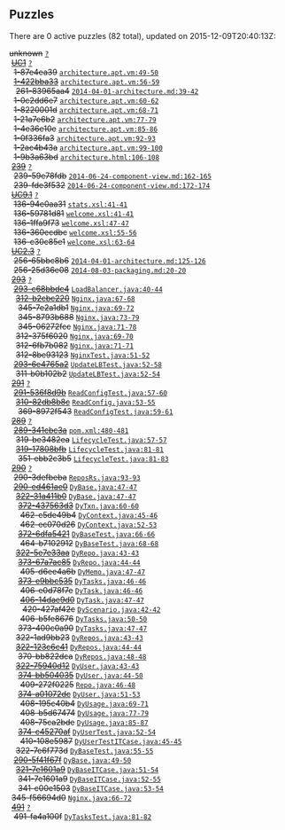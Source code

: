 ## Puzzles

There are 0 active puzzles (82 total), updated on 2015-12-09T20:40:13Z:


<del>unknown</del> [`?`](../master/?)<br/>
&nbsp;[<del>UC1</del>](https://github.com/yegor256/thindeck/issues/1) [`?`](../master/?)<br/>
&nbsp;&nbsp;<del>1-87e4ea39</del> [`architecture.apt.vm:49-50`](../master/src/site/apt/architecture.apt.vm#L49-L50)<br/>
&nbsp;&nbsp;[<del>1-422bba33</del>](https://github.com/yegor256/thindeck/issues/261) [`architecture.apt.vm:56-59`](../master/src/site/apt/architecture.apt.vm#L56-L59)<br/>
&nbsp;&nbsp;&nbsp;<del>261-83965aa4</del> [`2014-04-01-architecture.md:39-42`](../master/src/jekyll/_posts/2014/apr/2014-04-01-architecture.md#L39-L42)<br/>
&nbsp;&nbsp;<del>1-0c2dd6e7</del> [`architecture.apt.vm:60-62`](../master/src/site/apt/architecture.apt.vm#L60-L62)<br/>
&nbsp;&nbsp;<del>1-8220001d</del> [`architecture.apt.vm:68-71`](../master/src/site/apt/architecture.apt.vm#L68-L71)<br/>
&nbsp;&nbsp;<del>1-21a7e6b2</del> [`architecture.apt.vm:77-79`](../master/src/site/apt/architecture.apt.vm#L77-L79)<br/>
&nbsp;&nbsp;<del>1-4e36e10e</del> [`architecture.apt.vm:85-86`](../master/src/site/apt/architecture.apt.vm#L85-L86)<br/>
&nbsp;&nbsp;<del>1-0f336fa3</del> [`architecture.apt.vm:92-93`](../master/src/site/apt/architecture.apt.vm#L92-L93)<br/>
&nbsp;&nbsp;<del>1-2ac4b43a</del> [`architecture.apt.vm:99-100`](../master/src/site/apt/architecture.apt.vm#L99-L100)<br/>
&nbsp;&nbsp;<del>1-9b3a63bd</del> [`architecture.html:106-108`](../master/target/site/architecture.html#L106-L108)<br/>
&nbsp;[<del>239</del>](https://github.com/yegor256/thindeck/issues/239) [`?`](../master/?)<br/>
&nbsp;&nbsp;<del>239-59e78fdb</del> [`2014-06-24-component-view.md:162-165`](../master/src/jekyll/_posts/2014/jun/2014-06-24-component-view.md#L162-L165)<br/>
&nbsp;&nbsp;<del>239-fde3f532</del> [`2014-06-24-component-view.md:172-174`](../master/src/jekyll/_posts/2014/jun/2014-06-24-component-view.md#L172-L174)<br/>
&nbsp;[<del>UC9.1</del>](https://github.com/yegor256/thindeck/issues/136) [`?`](../master/?)<br/>
&nbsp;&nbsp;<del>136-94e0aa31</del> [`stats.xsl:41-41`](../master/thindeck-cockpit/src/main/webapp/xsl/stats.xsl#L41-L41)<br/>
&nbsp;&nbsp;<del>136-59781d81</del> [`welcome.xsl:41-41`](../master/thindeck-cockpit/src/main/webapp/xsl/welcome.xsl#L41-L41)<br/>
&nbsp;&nbsp;<del>136-1ffa9f73</del> [`welcome.xsl:47-47`](../master/thindeck-cockpit/src/main/webapp/xsl/welcome.xsl#L47-L47)<br/>
&nbsp;&nbsp;<del>136-360ecdbc</del> [`welcome.xsl:55-56`](../master/thindeck-cockpit/src/main/webapp/xsl/welcome.xsl#L55-L56)<br/>
&nbsp;&nbsp;<del>136-c30c85e1</del> [`welcome.xsl:63-64`](../master/thindeck-cockpit/src/main/webapp/xsl/welcome.xsl#L63-L64)<br/>
&nbsp;[<del>UC2.3</del>](https://github.com/yegor256/thindeck/issues/256) [`?`](../master/?)<br/>
&nbsp;&nbsp;<del>256-65bbc8b6</del> [`2014-04-01-architecture.md:125-126`](../master/src/jekyll/_posts/2014/apr/2014-04-01-architecture.md#L125-L126)<br/>
&nbsp;&nbsp;<del>256-25d36e08</del> [`2014-08-03-packaging.md:20-20`](../master/src/jekyll/_posts/2014/aug/2014-08-03-packaging.md#L20-L20)<br/>
&nbsp;[<del>293</del>](https://github.com/yegor256/thindeck/issues/293) [`?`](../master/?)<br/>
&nbsp;&nbsp;[<del>293-c68bbdc4</del>](https://github.com/yegor256/thindeck/issues/312) [`LoadBalancer.java:40-44`](../master/src/main/java/com/thindeck/steps/LoadBalancer.java#L40-L44)<br/>
&nbsp;&nbsp;&nbsp;[<del>312-b2cbc220</del>](https://github.com/yegor256/thindeck/issues/345) [`Nginx.java:67-68`](../master/src/main/java/com/thindeck/steps/Nginx.java#L67-L68)<br/>
&nbsp;&nbsp;&nbsp;&nbsp;<del>345-7e2a1db1</del> [`Nginx.java:69-72`](../master/src/main/java/com/thindeck/steps/Nginx.java#L69-L72)<br/>
&nbsp;&nbsp;&nbsp;&nbsp;<del>345-8793b688</del> [`Nginx.java:73-79`](../master/src/main/java/com/thindeck/steps/Nginx.java#L73-L79)<br/>
&nbsp;&nbsp;&nbsp;&nbsp;<del>345-06272fcc</del> [`Nginx.java:71-78`](../master/src/main/java/com/thindeck/steps/Nginx.java#L71-L78)<br/>
&nbsp;&nbsp;&nbsp;<del>312-375f6020</del> [`Nginx.java:69-70`](../master/src/main/java/com/thindeck/steps/Nginx.java#L69-L70)<br/>
&nbsp;&nbsp;&nbsp;<del>312-6fb7b082</del> [`Nginx.java:71-71`](../master/src/main/java/com/thindeck/steps/Nginx.java#L71-L71)<br/>
&nbsp;&nbsp;&nbsp;<del>312-8be93123</del> [`NginxTest.java:51-52`](../master/src/test/java/com/thindeck/steps/NginxTest.java#L51-L52)<br/>
&nbsp;&nbsp;[<del>293-6e4765a2</del>](https://github.com/yegor256/thindeck/issues/311) [`UpdateLBTest.java:52-58`](../master/src/test/java/com/thindeck/steps/UpdateLBTest.java#L52-L58)<br/>
&nbsp;&nbsp;&nbsp;<del>311-b0b102b2</del> [`UpdateLBTest.java:52-54`](../master/src/test/java/com/thindeck/steps/UpdateLBTest.java#L52-L54)<br/>
&nbsp;[<del>291</del>](https://github.com/yegor256/thindeck/issues/291) [`?`](../master/?)<br/>
&nbsp;&nbsp;[<del>291-536f8d9b</del>](https://github.com/yegor256/thindeck/issues/310) [`ReadConfigTest.java:57-60`](../master/src/test/java/com/thindeck/steps/ReadConfigTest.java#L57-L60)<br/>
&nbsp;&nbsp;&nbsp;[<del>310-82db8b8c</del>](https://github.com/yegor256/thindeck/issues/369) [`ReadConfig.java:53-55`](../master/src/main/java/com/thindeck/steps/ReadConfig.java#L53-L55)<br/>
&nbsp;&nbsp;&nbsp;&nbsp;<del>369-8972f543</del> [`ReadConfigTest.java:59-61`](../master/src/test/java/com/thindeck/steps/ReadConfigTest.java#L59-L61)<br/>
&nbsp;[<del>289</del>](https://github.com/yegor256/thindeck/issues/289) [`?`](../master/?)<br/>
&nbsp;&nbsp;[<del>289-341cbc3a</del>](https://github.com/yegor256/thindeck/issues/319) [`pom.xml:480-481`](../master/pom.xml#L480-L481)<br/>
&nbsp;&nbsp;&nbsp;<del>319-be3482ea</del> [`LifecycleTest.java:57-57`](../master/src/test/java/com/thindeck/life/LifecycleTest.java#L57-L57)<br/>
&nbsp;&nbsp;&nbsp;[<del>319-17808bfb</del>](https://github.com/yegor256/thindeck/issues/351) [`LifecycleTest.java:81-81`](../master/src/test/java/com/thindeck/life/LifecycleTest.java#L81-L81)<br/>
&nbsp;&nbsp;&nbsp;&nbsp;<del>351-ebb2c3b5</del> [`LifecycleTest.java:81-83`](../master/src/test/java/com/thindeck/life/LifecycleTest.java#L81-L83)<br/>
&nbsp;[<del>290</del>](https://github.com/yegor256/thindeck/issues/290) [`?`](../master/?)<br/>
&nbsp;&nbsp;<del>290-3defbeba</del> [`ReposRs.java:93-93`](../master/src/main/java/com/thindeck/cockpit/ReposRs.java#L93-L93)<br/>
&nbsp;&nbsp;[<del>290-ed461ae0</del>](https://github.com/yegor256/thindeck/issues/322) [`DyBase.java:47-47`](../master/src/main/java/com/thindeck/dynamo/DyBase.java#L47-L47)<br/>
&nbsp;&nbsp;&nbsp;[<del>322-31a411b0</del>](https://github.com/yegor256/thindeck/issues/372) [`DyBase.java:47-47`](../master/src/main/java/com/thindeck/dynamo/DyBase.java#L47-L47)<br/>
&nbsp;&nbsp;&nbsp;&nbsp;[<del>372-437563d3</del>](https://github.com/yegor256/thindeck/issues/462) [`DyTxn.java:60-60`](../master/src/main/java/com/thindeck/dynamo/DyTxn.java#L60-L60)<br/>
&nbsp;&nbsp;&nbsp;&nbsp;&nbsp;<del>462-c5de49b4</del> [`DyContext.java:45-46`](../master/src/main/java/com/thindeck/dynamo/DyContext.java#L45-L46)<br/>
&nbsp;&nbsp;&nbsp;&nbsp;&nbsp;<del>462-ec070d26</del> [`DyContext.java:52-53`](../master/src/main/java/com/thindeck/dynamo/DyContext.java#L52-L53)<br/>
&nbsp;&nbsp;&nbsp;&nbsp;[<del>372-6dfa5421</del>](https://github.com/yegor256/thindeck/issues/464) [`DyBaseTest.java:66-66`](../master/src/test/java/com/thindeck/dynamo/DyBaseTest.java#L66-L66)<br/>
&nbsp;&nbsp;&nbsp;&nbsp;&nbsp;<del>464-b7102912</del> [`DyBaseTest.java:68-68`](../master/src/test/java/com/thindeck/dynamo/DyBaseTest.java#L68-L68)<br/>
&nbsp;&nbsp;&nbsp;[<del>322-5e7e33aa</del>](https://github.com/yegor256/thindeck/issues/373) [`DyRepo.java:43-43`](../master/src/main/java/com/thindeck/dynamo/DyRepo.java#L43-L43)<br/>
&nbsp;&nbsp;&nbsp;&nbsp;[<del>373-67a7ac85</del>](https://github.com/yegor256/thindeck/issues/405) [`DyRepo.java:44-44`](../master/src/main/java/com/thindeck/dynamo/DyRepo.java#L44-L44)<br/>
&nbsp;&nbsp;&nbsp;&nbsp;&nbsp;<del>405-d6ee4a6b</del> [`DyMemo.java:47-47`](../master/src/main/java/com/thindeck/dynamo/DyMemo.java#L47-L47)<br/>
&nbsp;&nbsp;&nbsp;&nbsp;[<del>373-e9bbc535</del>](https://github.com/yegor256/thindeck/issues/406) [`DyTasks.java:46-46`](../master/src/main/java/com/thindeck/dynamo/DyTasks.java#L46-L46)<br/>
&nbsp;&nbsp;&nbsp;&nbsp;&nbsp;<del>406-e0d78f7e</del> [`DyTask.java:46-46`](../master/src/main/java/com/thindeck/dynamo/DyTask.java#L46-L46)<br/>
&nbsp;&nbsp;&nbsp;&nbsp;&nbsp;[<del>406-14dae9d0</del>](https://github.com/yegor256/thindeck/issues/420) [`DyTask.java:47-47`](../master/src/main/java/com/thindeck/dynamo/DyTask.java#L47-L47)<br/>
&nbsp;&nbsp;&nbsp;&nbsp;&nbsp;&nbsp;<del>420-427af42c</del> [`DyScenario.java:42-42`](../master/src/main/java/com/thindeck/dynamo/DyScenario.java#L42-L42)<br/>
&nbsp;&nbsp;&nbsp;&nbsp;&nbsp;<del>406-b5fe8676</del> [`DyTasks.java:50-50`](../master/src/main/java/com/thindeck/dynamo/DyTasks.java#L50-L50)<br/>
&nbsp;&nbsp;&nbsp;&nbsp;<del>373-400c0a90</del> [`DyTasks.java:47-47`](../master/src/main/java/com/thindeck/dynamo/DyTasks.java#L47-L47)<br/>
&nbsp;&nbsp;&nbsp;<del>322-1ad9bb23</del> [`DyRepos.java:43-43`](../master/src/main/java/com/thindeck/dynamo/DyRepos.java#L43-L43)<br/>
&nbsp;&nbsp;&nbsp;[<del>322-123c6c41</del>](https://github.com/yegor256/thindeck/issues/370) [`DyRepos.java:44-44`](../master/src/main/java/com/thindeck/dynamo/DyRepos.java#L44-L44)<br/>
&nbsp;&nbsp;&nbsp;&nbsp;<del>370-bb822dca</del> [`DyRepos.java:48-48`](../master/src/main/java/com/thindeck/dynamo/DyRepos.java#L48-L48)<br/>
&nbsp;&nbsp;&nbsp;[<del>322-75940d12</del>](https://github.com/yegor256/thindeck/issues/374) [`DyUser.java:43-43`](../master/src/main/java/com/thindeck/dynamo/DyUser.java#L43-L43)<br/>
&nbsp;&nbsp;&nbsp;&nbsp;[<del>374-bb504035</del>](https://github.com/yegor256/thindeck/issues/409) [`DyUser.java:44-50`](../master/src/main/java/com/thindeck/dynamo/DyUser.java#L44-L50)<br/>
&nbsp;&nbsp;&nbsp;&nbsp;&nbsp;<del>409-272f0225</del> [`Repo.java:46-48`](../master/src/main/java/com/thindeck/api/Repo.java#L46-L48)<br/>
&nbsp;&nbsp;&nbsp;&nbsp;[<del>374-a01072dc</del>](https://github.com/yegor256/thindeck/issues/408) [`DyUser.java:51-53`](../master/src/main/java/com/thindeck/dynamo/DyUser.java#L51-L53)<br/>
&nbsp;&nbsp;&nbsp;&nbsp;&nbsp;<del>408-195c40b4</del> [`DyUsage.java:69-71`](../master/src/main/java/com/thindeck/dynamo/DyUsage.java#L69-L71)<br/>
&nbsp;&nbsp;&nbsp;&nbsp;&nbsp;<del>408-b5d67474</del> [`DyUsage.java:77-79`](../master/src/main/java/com/thindeck/dynamo/DyUsage.java#L77-L79)<br/>
&nbsp;&nbsp;&nbsp;&nbsp;&nbsp;<del>408-75ca2bde</del> [`DyUsage.java:85-87`](../master/src/main/java/com/thindeck/dynamo/DyUsage.java#L85-L87)<br/>
&nbsp;&nbsp;&nbsp;&nbsp;[<del>374-c45270af</del>](https://github.com/yegor256/thindeck/issues/410) [`DyUserTest.java:52-54`](../master/src/test/java/com/thindeck/dynamo/DyUserTest.java#L52-L54)<br/>
&nbsp;&nbsp;&nbsp;&nbsp;&nbsp;<del>410-108e5987</del> [`DyUserTestITCase.java:45-45`](../master/src/test/java/com/thindeck/dynamo/DyUserTestITCase.java#L45-L45)<br/>
&nbsp;&nbsp;&nbsp;<del>322-7e6f773d</del> [`DyBaseTest.java:55-55`](../master/src/test/java/com/thindeck/dynamo/DyBaseTest.java#L55-L55)<br/>
&nbsp;&nbsp;[<del>290-5f41f67f</del>](https://github.com/yegor256/thindeck/issues/321) [`DyBase.java:49-50`](../master/src/main/java/com/thindeck/dynamo/DyBase.java#L49-L50)<br/>
&nbsp;&nbsp;&nbsp;[<del>321-7e1601a9</del>](https://github.com/yegor256/thindeck/issues/341) [`DyBaseITCase.java:51-54`](../master/src/test/java/dynamo/DyBaseITCase.java#L51-L54)<br/>
&nbsp;&nbsp;&nbsp;&nbsp;<del>341-7e1601a9</del> [`DyBaseITCase.java:52-55`](../master/src/test/java/dynamo/DyBaseITCase.java#L52-L55)<br/>
&nbsp;&nbsp;&nbsp;&nbsp;<del>341-c00e1503</del> [`DyBaseITCase.java:53-54`](../master/src/test/java/dynamo/DyBaseITCase.java#L53-L54)<br/>
&nbsp;<del>345-f56694d0</del> [`Nginx.java:66-72`](../master/src/main/java/com/thindeck/steps/Nginx.java#L66-L72)<br/>
&nbsp;[<del>491</del>](https://github.com/yegor256/thindeck/issues/491) [`?`](../master/?)<br/>
&nbsp;&nbsp;<del>491-fa4a100f</del> [`DyTasksTest.java:81-82`](../master/src/test/java/com/thindeck/dynamo/DyTasksTest.java#L81-L82)<br/>